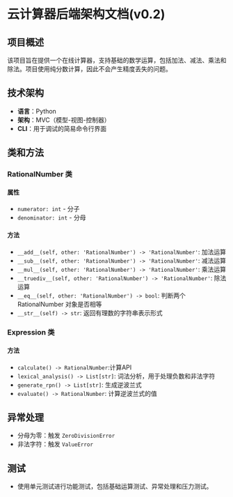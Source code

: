 
# 云计算器后端架构文档(v0.2)

## 项目概述

该项目旨在提供一个在线计算器，支持基础的数学运算，包括加法、减法、乘法和除法。项目使用纯分数计算，因此不会产生精度丢失的问题。

## 技术架构

-   **语言**：Python
-   **架构**：MVC（模型-视图-控制器）
-   **CLI**：用于调试的简易命令行界面

## 类和方法

### RationalNumber 类

#### 属性

-   `numerator: int` - 分子
-   `denominator: int` - 分母

#### 方法

-   `__add__(self, other: 'RationalNumber') -> 'RationalNumber'`: 加法运算
-   `__sub__(self, other: 'RationalNumber') -> 'RationalNumber'`: 减法运算
-   `__mul__(self, other: 'RationalNumber') -> 'RationalNumber'`: 乘法运算
-   `__truediv__(self, other: 'RationalNumber') -> 'RationalNumber'`: 除法运算
-   `__eq__(self, other: 'RationalNumber') -> bool`: 判断两个 RationalNumber 对象是否相等
-   `__str__(self) -> str`: 返回有理数的字符串表示形式

### Expression 类

#### 方法

- `calculate() -> RationalNumber`:计算API
-   `lexical_analysis() -> List[str]`: 词法分析，用于处理负数和非法字符
-   `generate_rpn() -> List[str]`: 生成逆波兰式
-   `evaluate() -> RationalNumber`: 计算逆波兰式的值

## 异常处理

-   分母为零：触发 `ZeroDivisionError`
-   非法字符：触发 `ValueError`

## 测试

-   使用单元测试进行功能测试，包括基础运算测试、异常处理和压力测试。

